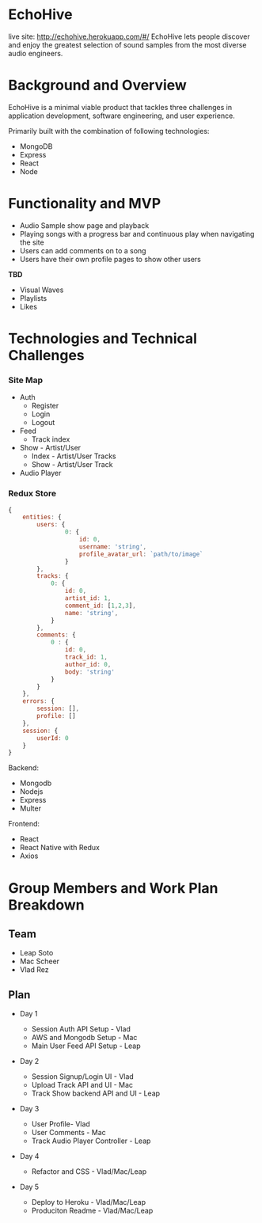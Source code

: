 # EchoHive 
live site: http://echohive.herokuapp.com/#/
EchoHive lets people discover and enjoy the greatest selection of sound samples from the most diverse audio engineers. 

# Background and Overview

EchoHive is a minimal viable product that tackles three challenges in application development, software engineering, and user experience.

Primarily built with the combination of following technologies: 

+ MongoDB
+ Express
+ React
+ Node

# Functionality and MVP

+ Audio Sample show page and playback
+ Playing songs with a progress bar and continuous play when navigating the site
+ Users can add comments on to a song
+ Users have their own profile pages to show other users

**TBD**

+ Visual Waves
+ Playlists
+ Likes

# Technologies and Technical Challenges

### Site Map

+ Auth
    + Register
    + Login
    + Logout
+ Feed
    + Track index
+ Show - Artist/User
    + Index - Artist/User Tracks
    + Show - Artist/User Track
+ Audio Player

### Redux Store

```js
{
    entities: {
        users: { 
                0: {
                    id: 0,
                    username: 'string',
                    profile_avatar_url: `path/to/image`
                }
        },
        tracks: {
            0: {
                id: 0,
                artist_id: 1,
                comment_id: [1,2,3],
                name: 'string',
            }
        },
        comments: {
            0 : {
                id: 0,
                track_id: 1,
                author_id: 0,
                body: 'string'
            }
        }
    },
    errors: {
        session: [],
        profile: []
    },
    session: {
        userId: 0
    }
}
```

Backend: 

+ Mongodb
+ Nodejs
+ Express
+ Multer

Frontend:

+ React
+ React Native with Redux
+ Axios 

# Group Members and Work Plan Breakdown

## Team 

+ Leap Soto
+ Mac Scheer
+ Vlad Rez

## Plan

+ Day 1
    + Session Auth API Setup - Vlad
    + AWS and Mongodb Setup - Mac
    + Main User Feed API Setup - Leap

+ Day 2
   + Session Signup/Login UI - Vlad
   + Upload Track API and UI - Mac
   + Track Show backend API and UI - Leap

+ Day 3
    + User Profile- Vlad
    + User Comments - Mac
    + Track Audio Player Controller - Leap

+ Day 4
    + Refactor and CSS - Vlad/Mac/Leap

+ Day 5
    + Deploy to Heroku - Vlad/Mac/Leap
    + Produciton Readme - Vlad/Mac/Leap
